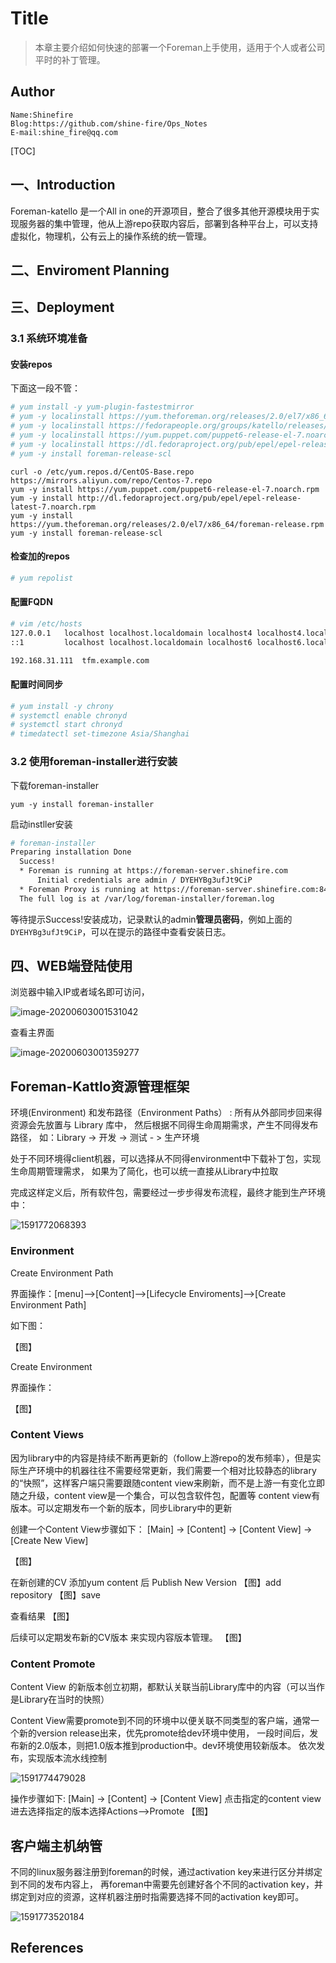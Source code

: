 # Title

> 本章主要介绍如何快速的部署一个Foreman上手使用，适用于个人或者公司平时的补丁管理。

## Author

```
Name:Shinefire
Blog:https://github.com/shine-fire/Ops_Notes
E-mail:shine_fire@qq.com
```

[TOC]

## 一、Introduction

Foreman-katello  是一个All in one的开源项目，整合了很多其他开源模块用于实现服务器的集中管理，他从上游repo获取内容后，部署到各种平台上，可以支持虚拟化，物理机，公有云上的操作系统的统一管理。



## 二、Enviroment Planning



## 三、Deployment

### 3.1 系统环境准备

#### 安装repos

下面这一段不管：
```bash
# yum install -y yum-plugin-fastestmirror
# yum -y localinstall https://yum.theforeman.org/releases/2.0/el7/x86_64/foreman-release.rpm
# yum -y localinstall https://fedorapeople.org/groups/katello/releases/yum/3.15/katello/el7/x86_64/katello-repos-latest.rpm
# yum -y localinstall https://yum.puppet.com/puppet6-release-el-7.noarch.rpm
# yum -y localinstall https://dl.fedoraproject.org/pub/epel/epel-release-latest-7.noarch.rpm
# yum -y install foreman-release-scl
```


```
curl -o /etc/yum.repos.d/CentOS-Base.repo https://mirrors.aliyun.com/repo/Centos-7.repo
yum -y install https://yum.puppet.com/puppet6-release-el-7.noarch.rpm
yum -y install http://dl.fedoraproject.org/pub/epel/epel-release-latest-7.noarch.rpm
yum -y install https://yum.theforeman.org/releases/2.0/el7/x86_64/foreman-release.rpm
yum -y install foreman-release-scl
```



#### 检查加的repos

```bash
# yum repolist
```

#### 配置FQDN

```bash
# vim /etc/hosts
127.0.0.1   localhost localhost.localdomain localhost4 localhost4.localdomain4
::1         localhost localhost.localdomain localhost6 localhost6.localdomain6

192.168.31.111  tfm.example.com
```

#### 配置时间同步

```bash
# yum install -y chrony
# systemctl enable chronyd
# systemctl start chronyd
# timedatectl set-timezone Asia/Shanghai
```

### 3.2 使用foreman-installer进行安装

下载foreman-installer

```
yum -y install foreman-installer
```

启动instller安装

```bash
# foreman-installer
Preparing installation Done
  Success!
  * Foreman is running at https://foreman-server.shinefire.com
      Initial credentials are admin / DYEHYBg3ufJt9CiP
  * Foreman Proxy is running at https://foreman-server.shinefire.com:8443
  The full log is at /var/log/foreman-installer/foreman.log
```

等待提示Success!安装成功，记录默认的admin**管理员密码**，例如上面的`DYEHYBg3ufJt9CiP`，可以在提示的路径中查看安装日志。

## 四、WEB端登陆使用

浏览器中输入IP或者域名即可访问，

![image-20200603001531042](Deploy_Foreman.assets/image-20200603001531042.png)

查看主界面

![image-20200603001359277](Deploy_Foreman.assets/image-20200603001359277.png)



## Foreman-Kattlo资源管理框架
环境(Environment) 和发布路径（Environment Paths） :
所有从外部同步回来得资源会先放置与 Library 库中， 然后根据不同得生命周期需求，产生不同得发布路径， 如：Library   ->   开发  ->  测试 - >  生产环境

处于不同环境得client机器，可以选择从不同得environment中下载补丁包，实现生命周期管理需求， 如果为了简化，也可以统一直接从Library中拉取

完成这样定义后，所有软件包，需要经过一步步得发布流程，最终才能到生产环境中：

![1591772068393](Deploy_Foreman.assets/1591772068393.png)

### Environment 

Create Environment Path

界面操作：[menu]-->[Content]-->[Lifecycle Enviroments]-->[Create Environment Path]

如下图：

【图】

Create Environment

界面操作：

【图】

### Content Views
因为library中的内容是持续不断再更新的（follow上游repo的发布频率），但是实际生产环境中的机器往往不需要经常更新，我们需要一个相对比较静态的library的“快照”，这样客户端只需要跟随content view来刷新，而不是上游一有变化立即随之升级，content view是一个集合，可以包含软件包，配置等
content view有版本。可以定期发布一个新的版本，同步Library中的更新

创建一个Content View步骤如下：
[Main] -> [Content] -> [Content View] -> [Create New View] 

【图】

在新创建的CV 添加yum content 后 Publish New Version
【图】add repository
【图】save

查看结果
【图】

后续可以定期发布新的CV版本 来实现内容版本管理。
【图】

### Content Promote

Content View 的新版本创立初期，都默认关联当前Library库中的内容（可以当作是Library在当时的快照）

Content View需要promote到不同的环境中以便关联不同类型的客户端，通常一个新的version release出来，优先promote给dev环境中使用， 一段时间后，发布新的2.0版本，则把1.0版本推到production中。dev环境使用较新版本。 依次发布，实现版本流水线控制

![1591774479028](Deploy_Foreman.assets/1591774479028.png)

操作步骤如下:
[Main] -> [Content] -> [Content View] 
点击指定的content view进去选择指定的版本选择Actions-->Promote
【图】



## 客户端主机纳管

不同的linux服务器注册到foreman的时候，通过activation key来进行区分并绑定到不同的发布内容上， 再foreman中需要先创建好各个不同的activation key，并绑定到对应的资源，这样机器注册时指需要选择不同的activation key即可。 

![1591773520184](Deploy_Foreman.assets/1591773520184.png)




## References

